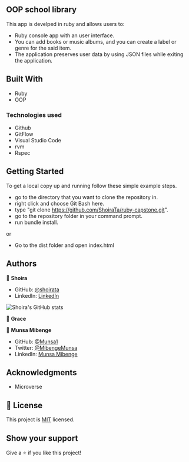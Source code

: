 ## OOP school library

This app is develped in ruby and allows users to:

- Ruby console app with an user interface.
- You can add books or music albums, and you can create a label or genre for the said item.
- The application preserves user data by using JSON files while exiting the application. 

## Built With

- Ruby
- OOP

### Technologies used

- Github
- GitFlow
- Visual Studio Code
- rvm
- Rspec

## Getting Started

To get a local copy up and running follow these simple example steps.

- go to the directory that you want to clone the repository in.
- right click and choose Git Bash here.
- type "git clone https://github.com/ShoiraTa/ruby-capstone.git".
- go to the repository folder in your command prompt.
- run bundle install.

or

- Go to the dist folder and open index.html

## Authors

👤 **Shoira**

- GitHub: [@shoirata](https://github.com/shoirata)
- LinkedIn: [LinkedIn](https://www.linkedin.com/in/shoira-tashpulatova-bab4a7122/)

![Shoira's GitHub stats](https://github-readme-stats.vercel.app/api?username=shoirata&count_private=true&theme=dark&show_icons=true)

👤 **Grace**

👤 **Munsa Mibenge**

- GitHub: [@Munsa1](https://github.com/Munsa1/school-lib)
- Twitter: [@MibengeMunsa](https://twitter.com/MibengeMunsa)
- LinkedIn: [Munsa Mibenge](https://www.linkedin.com/in/munsa-mibenge/)


## Acknowledgments

- Microverse

## 📝 License

This project is [MIT](MIT.md) licensed.

## Show your support

Give a ⭐️ if you like this project!
